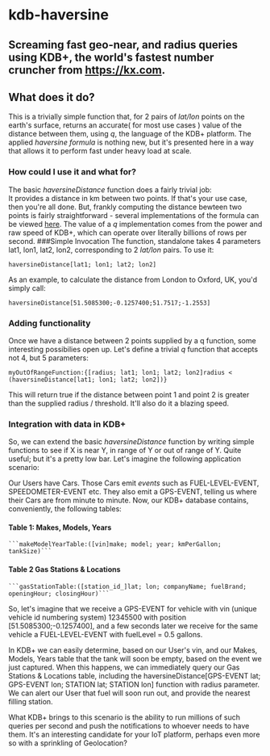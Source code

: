# kdb-haversine
Screaming fast geo-near, and radius queries using KDB+, the world's fastest number cruncher from https://kx.com.
---  
## What does it do?
This is a trivially simple function that, for 2 pairs of _lat/lon_ points on the earth's surface, returns an accurate( for most use cases ) value of the distance between them, using _q_, the language of the KDB+ platform. The applied _haversine formula_ is nothing new, but it's presented here in a way that allows it to perform fast under heavy load at scale.
### How could I use it and what for?
The basic _haversineDistance_ function does a fairly trivial job:  
It provides a distance in km between two points. If that's your use case, then you're all done. But, frankly computing the distance bewteen two points is fairly straightforward - several implementations of the formula can be viewed [here](http://www.movable-type.co.uk/scripts/latlong.html "Calculate distance, bearing and more between Latitude/Longitude points"). The value of a _q_ implementation comes from the power and raw speed of KDB+, which can operate over literally billions of rows per second.
###Simple Invocation
The function, standalone takes 4 parameters lat1, lon1, lat2, lon2, corresponding to 2 _lat/lon_ pairs. To use it:

`haversineDistance[lat1; lon1; lat2; lon2]`

As an example, to calculate the distance from London to Oxford, UK, you'd simply call:

`haversineDistance[51.5085300;-0.1257400;51.7517;-1.2553]`

### Adding functionality
Once we have a distance between 2 points supplied by a q function, some interesting possibilies open up. Let's define a trivial _q_ function that accepts not 4, but 5 parameters:

`myOutOfRangeFunction:{[radius; lat1; lon1; lat2; lon2]radius < (haversineDistance[lat1; lon1; lat2; lon2])}`

This will return true if the distance between point 1 and point 2 is greater than the supplied radius / threshold. It'll also do it a blazing speed.

### Integration with  data in KDB+
So, we can extend the basic _haversineDistance_ function by writing simple functions to see if X is near Y, in range of Y or out of range of Y. Quite useful; but it's a pretty low bar. Let's imagine the following application scenario:

Our Users have Cars. Those Cars emit _events_ such as FUEL-LEVEL-EVENT, SPEEDOMETER-EVENT etc. They also emit a GPS-EVENT, telling us where their Cars are from minute to minute. 
Now, our KDB+ database contains, conveniently, the following tables:

#### Table 1: Makes, Models, Years
	```makeModelYearTable:([vin]make; model; year; kmPerGallon; tankSize)```
#### Table 2 Gas Stations & Locations
	```gasStationTable:([station_id_]lat; lon; companyName; fuelBrand; openingHour; closingHour)```
	
So, let's imagine that we receive a GPS-EVENT for vehicle with vin (unique vehicle id numbering system) 12345500 with position [51.5085300;-0.1257400], and a few seconds later we receive for the same vehicle a FUEL-LEVEL-EVENT with fuelLevel = 0.5 gallons. 

In KDB+ we can easily determine, based on our User's vin, and our Makes, Models, Years table that the tank will soon be empty, based on the event we just captured. When this happens, we can immediately query our Gas Stations & Locations table, including the haversineDistance[GPS-EVENT lat; GPS-EVENT lon; STATION lat; STATION lon] function with radius parameter. We can alert our User that fuel will soon run out, and provide the nearest filling station. 

What KDB+ brings to this scenario is the ability to run millions of such queries per second and push the notifications to whoever needs to have them. It's an interesting candidate for your IoT platform, perhaps even more so with a sprinkling of Geolocation?
